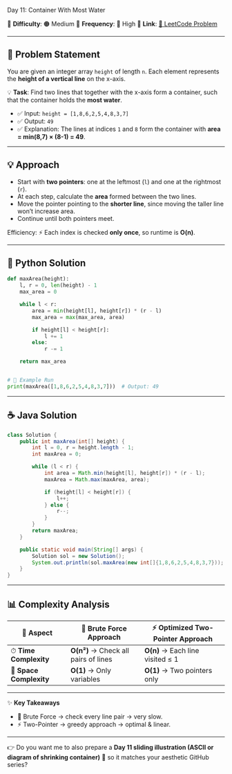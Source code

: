 Day 11: Container With Most Water

📌 **Difficulty**: 🟠 Medium
📌 **Frequency**: 🔄 High
📌 **Link**: [🔗 LeetCode Problem](https://leetcode.com/problems/container-with-most-water/)

---

## 📝 Problem Statement

You are given an integer array `height` of length `n`.
Each element represents the **height of a vertical line** on the x-axis.

💡 **Task**: Find two lines that together with the x-axis form a container, such that the container holds the **most water**.

* ✅ Input: `height = [1,8,6,2,5,4,8,3,7]`
* ✅ Output: `49`
* ✅ Explanation: The lines at indices `1` and `8` form the container with **area = min(8,7) × (8-1) = 49**.

---

## 💡 Approach

* Start with **two pointers**: one at the leftmost (`l`) and one at the rightmost (`r`).
* At each step, calculate the **area** formed between the two lines.
* Move the pointer pointing to the **shorter line**, since moving the taller line won’t increase area.
* Continue until both pointers meet.

Efficiency:
⚡ Each index is checked **only once**, so runtime is **O(n)**.

---

## 🐍 Python Solution

```python
def maxArea(height):
    l, r = 0, len(height) - 1
    max_area = 0

    while l < r:
        area = min(height[l], height[r]) * (r - l)
        max_area = max(max_area, area)

        if height[l] < height[r]:
            l += 1
        else:
            r -= 1

    return max_area


# 🚀 Example Run
print(maxArea([1,8,6,2,5,4,8,3,7]))  # Output: 49
```

---

## ☕ Java Solution

```java
class Solution {
    public int maxArea(int[] height) {
        int l = 0, r = height.length - 1;
        int maxArea = 0;

        while (l < r) {
            int area = Math.min(height[l], height[r]) * (r - l);
            maxArea = Math.max(maxArea, area);

            if (height[l] < height[r]) {
                l++;
            } else {
                r--;
            }
        }
        return maxArea;
    }

    public static void main(String[] args) {
        Solution sol = new Solution();
        System.out.println(sol.maxArea(new int[]{1,8,6,2,5,4,8,3,7})); // 49
    }
}
```

---

## 📊 Complexity Analysis

| 🔎 Aspect               | 🐌 Brute Force Approach              | ⚡ Optimized Two-Pointer Approach |
| ----------------------- | ------------------------------------ | -------------------------------- |
| ⏱ **Time Complexity**   | **O(n²)** → Check all pairs of lines | **O(n)** → Each line visited ≤ 1 |
| 💾 **Space Complexity** | **O(1)** → Only variables            | **O(1)** → Two pointers only     |

---

✨ **Key Takeaways**

* 🐢 Brute Force → check every line pair → very slow.
* ⚡ Two-Pointer → greedy approach → optimal & linear.

---

👉 Do you want me to also prepare a **Day 11 sliding illustration (ASCII or diagram of shrinking container)** 🎨 so it matches your aesthetic GitHub series?

